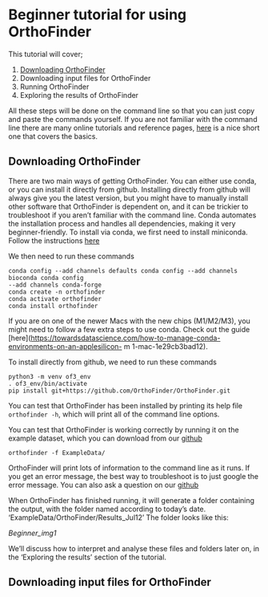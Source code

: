 # Beginner tutorial for using OrthoFinder

This tutorial will cover;
1) [Downloading OrthoFinder](#downloading-orthofinder)
2) Downloading input files for OrthoFinder
3) Running OrthoFinder
4) Exploring the results of OrthoFinder

All these steps will be done on the command line so that you can just copy and
paste the commands yourself. If you are not familiar with the command line there
are many online tutorials and reference pages, [here](https://www.techspot.com/guides/835-linux-command-line-basics/) is a nice short one that covers
the basics.

## Downloading OrthoFinder

There are two main ways of getting OrthoFinder. You can either use conda, or you can
install it directly from github. Installing directly from github will always give you the latest
version, but you might have to manually install other software that OrthoFinder is
dependent on, and it can be trickier to troubleshoot if you aren’t familiar with the
command line. Conda automates the installation process and handles all dependencies,
making it very beginner-friendly.
To install via conda, we first need to install miniconda. Follow the instructions [here](https://docs.anaconda.com/miniconda/)

We then need to run these commands

```
conda config --add channels defaults conda config --add channels bioconda conda config
--add channels conda-forge
conda create -n orthofinder
conda activate orthofinder
conda install orthofinder
```

If you are on one of the newer Macs with the new chips (M1/M2/M3), you might need to
follow a few extra steps to use conda. Check out the guide [here](https://towardsdatascience.com/how-to-manage-conda-environments-on-an-applesilicon-
m 1-mac-1e29cb3bad12).

To install directly from github, we need to run these commands
```
python3 -m venv of3_env
. of3_env/bin/activate
pip install git+https://github.com/OrthoFinder/OrthoFinder.git
```

You can test that OrthoFinder has been installed by printing its help file
```orthofinder -h```, which will print all of the command line options.

You can test that OrthoFinder is working correctly by running it on the example
dataset, which you can download from our [github](https://github.com/OrthoFinder/OrthoFinder/)

```orthofinder -f ExampleData/ ```

OrthoFinder will print lots of information to the command line as it runs. If you get an
error message, the best way to troubleshoot is to just google the error message. You
can also ask a question on our [github](https://github.com/OrthoFinder/OrthoFinder/issues) 

When OrthoFinder has finished running, it will generate a folder containing the output,
with the folder named according to today’s date.
‘ExampleData/OrthoFinder/Results_Jul12’ The folder looks like this:

*Beginner_img1*

We’ll discuss how to interpret and analyse these files and folders later on, in the
‘Exploring the results’ section of the tutorial.

## Downloading input files for OrthoFinder


